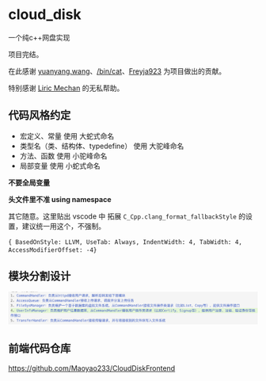 # cloud_disk

一个纯c++网盘实现

项目完结。

在此感谢 [yuanyang.wang](https://github.com/yuanyangwangTJ)、[/bin/cat](https://github.com/Maoyao233)、[Freyja923](https://github.com/Freyja923) 为项目做出的贡献。

特别感谢 [Liric Mechan](https://github.com/liricliu) 的无私帮助。

## 代码风格约定

- 宏定义、常量 使用 大蛇式命名
- 类型名（类、结构体、typedefine） 使用 大驼峰命名
- 方法、函数 使用 小驼峰命名
- 局部变量 使用 小蛇式命名

**不要全局变量**

**头文件里不准 using namespace**

其它随意。这里贴出 vscode 中 拓展 `C_Cpp.clang_format_fallbackStyle` 的设置，建议统一用这个，不强制。

```
{ BasedOnStyle: LLVM, UseTab: Always, IndentWidth: 4, TabWidth: 4, AccessModifierOffset: -4}
```

## 模块分割设计

![design](readme_img/design.png)

## 前端代码仓库

https://github.com/Maoyao233/CloudDiskFrontend